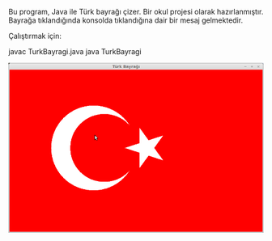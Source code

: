 Bu program, Java ile Türk bayrağı çizer. Bir okul projesi olarak hazırlanmıştır. Bayrağa tıklandığında konsolda tıklandığına dair bir mesaj gelmektedir.

Çalıştırmak için:

javac TurkBayragi.java
java TurkBayragi

![Ekran Görüntüsü](https://github.com/aladagemre/misc/blob/master/school/TurkBayragi/Turkbayragi.png)
